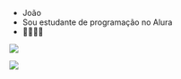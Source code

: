- João
- Sou estudante de programação no Alura
- 🥇😃👑🥇


![](https://media1.tenor.com/m/AQQS6bMiRB8AAAAC/flamengo-segue-o-lider.gif)
















![](https://itunes.apple.com/app/apple-store/id917932200?pt=39040802&ct=Media1GIFV2&mt=8)
